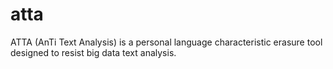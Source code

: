 # atta

ATTA (AnTi Text Analysis) is a personal language characteristic erasure tool designed to resist big data text analysis.
